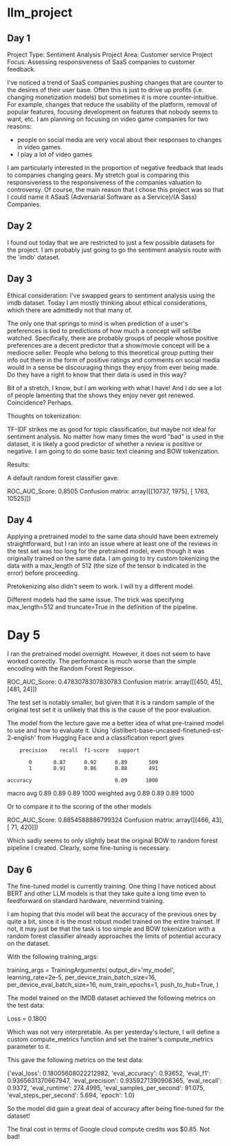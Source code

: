# llm_project

## Day 1

Project Type: Sentiment Analysis
Project Area:  Customer service
Project Focus: Assessing responsiveness of SaaS companies to customer feedback.

I've noticed a trend of SaaS companies pushing changes that are counter to the desires of their user base. Often this is just to drive up profits (i.e. changing monetization models) but sometimes it is more counter-intuitive. For example, changes that reduce the usability of the platform, removal of popular features, focusing development on features that nobody seems to want, etc. I am planning on focusing on video game companies for two reasons: 

- people on social media are very vocal about their responses to changes in video games.
- I play a lot of video games

I am particularly interested in the proportion of negative feedback that leads to companies changing gears. My stretch goal is comparing this responsiveness to the responsiveness of the companies valuation to controversy. Of course, the main reason that I chose this project was so that I could name it ASaaS (Adversarial Software as a Service)/(A Sass) Companies.

## Day 2

I found out today that we are restricted to just a few possible datasets for the project. I am probably just going to go the sentiment analysis route with the 'imdb' dataset.

## Day 3

Ethical consideration: I've swapped gears to sentiment analysis using the imdb dataset. Today I am mostly thinking about ethical considerations, which there are admittedly not that many of.

The only one that springs to mind is when prediction of a user's preferences is tied to predictions of how much a concept will sell/be watched. Specifically, there are probably groups of people whose positive preferences are a decent predictor that a show/movie concept will be a mediocre seller. People who belong to this theoretical group putting their info out there in the form of positive ratings and comments on social media would in a sense be discouraging things they enjoy from ever being made. Do they have a right to know that their data is used in this way?

Bit of a stretch, I know, but I am working with what I have! And I do see a lot of people lamenting that the shows they enjoy never get renewed. Coincidence? Perhaps.

Thoughts on tokenization:

TF-IDF strikes me as good for topic classification, but maybe not ideal for sentiment analysis. No matter how many times the word "bad" is used in the dataset, it is likely a good predictor of whether a review is positive or negative. I am going to do some basic text cleaning and BOW tokenization.

Results:

A default random forest classifier gave:

ROC_AUC_Score: 0.8505
Confusion matrix: array([[10737,  1975],
       			[ 1763, 10525]])
       			
## Day 4

Applying a pretrained model to the same data should have been extremely straightforward, but I ran into an issue where at least one of the reviews in the test set was too long for the pretrained model, even though it was originally trained on the same data. I am going to try custom tokenizing the data with a max_length of 512 (the size of the tensor b indicated in the error) before proceeding.

Pretokenizing also didn't seem to work. I will try a different model.

Different models had the same issue. The trick was specifying max_length=512 and truncate=True in the definition of the pipeline.

# Day 5

I ran the pretrained model overnight. However, it does not seem to have worked correctly. The performance is much worse than the simple encoding with the Random Forest Regressor.

ROC_AUC_Score: 0.4783078307830783
Confusion matrix: array([[450,  45],
       			[481,  24]])
       			
The test set is notably smaller, but given that it is a random sample of the original test set it is unlikely that this is the cause of the poor evaluation.

The model from the lecture gave me a better idea of what pre-trained model to use and how to evaluate it. Using 'distilbert-base-uncased-finetuned-sst-2-english' from Hugging Face and a classification report gives

		precision    recall  f1-score   support

           0       0.87      0.92      0.89       509
           1       0.91      0.86      0.88       491

    accuracy                           0.89      1000
   macro avg       0.89      0.89      0.89      1000
weighted avg       0.89      0.89      0.89      1000


Or to compare it to the scoring of the other models

ROC_AUC_Score: 0.8854588886799324
Confusion matrix: array([[466,  43],
       			[ 71, 420]])
       			
Which sadly seems to only slightly beat the original BOW to random forest pipeline I created. Clearly, some fine-tuning is necessary.

## Day 6

The fine-tuned model is currently training. One thing I have noticed about BERT and other LLM models is that they take quite a long time even to feedforward on standard hardware,
nevermind training.

I am hoping that this model will beat the accuracy of the previous ones by quite a bit, since it is the most robust model trained on the entire trainset. If not, it may just be that the task is too simple and BOW tokenization with a random forest classifier already approaches the limits of potential accuracy on the dataset.

With the following training_args:

training_args = TrainingArguments(
    output_dir='my_model',
    learning_rate=2e-5,
    per_device_train_batch_size=16,
    per_device_eval_batch_size=16,
    num_train_epochs=1,
    push_to_hub=True,
)

The model trained on the IMDB dataset achieved the following metrics on the test data:

Loss = 0.1800

Which was not very interpretable. As per yesterday's lecture, I will define a custom compute_metrics function and set the trainer's compute_metrics parameter to it.

This gave the following metrics on the test data:

{'eval_loss': 0.18005608022212982,
 'eval_accuracy': 0.93652,
 'eval_f1': 0.9365631370667947,
 'eval_precision': 0.9359271390908365,
 'eval_recall': 0.9372,
 'eval_runtime': 274.4995,
 'eval_samples_per_second': 91.075,
 'eval_steps_per_second': 5.694,
 'epoch': 1.0}

So the model did gain a great deal of accuracy after being fine-tuned for the dataset!

The final cost in terms of Google cloud compute credits was $0.85. Not bad!


